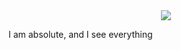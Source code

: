 <div id="header" align="center">
  
<img src="https://gifs.ru/gifs/17038"/>
  
</div>

<div align="center">
  
</div> 

<div>
  
<print> I am absolute, and I see everything

</div>


